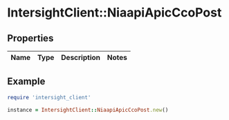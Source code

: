 # IntersightClient::NiaapiApicCcoPost

## Properties

| Name | Type | Description | Notes |
| ---- | ---- | ----------- | ----- |

## Example

```ruby
require 'intersight_client'

instance = IntersightClient::NiaapiApicCcoPost.new()
```

